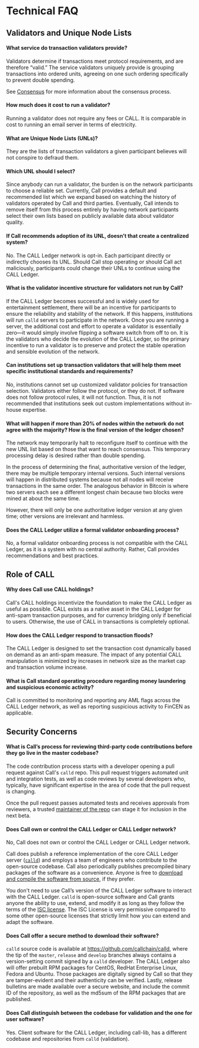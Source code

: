 # Technical FAQ

## Validators and Unique Node Lists

<!--#{ using h4s for questions to keep them out of the right side nav (too cluttered when they display) and to provide appropriate text size for questions. #}-->
#### What service do transaction validators provide?

Validators determine if transactions meet protocol requirements, and are therefore “valid.” The service validators uniquely provide is grouping transactions into ordered units, agreeing on one such ordering specifically to prevent double spending.

See [Consensus](consensus.html) for more information about the consensus process.


#### How much does it cost to run a validator?

Running a validator does not require any fees or CALL. It is comparable in cost to running an email server in terms of electricity.


#### What are Unique Node Lists (UNLs)?

They are the lists of transaction validators a given participant believes will not conspire to defraud them.


#### Which UNL should I select?

Since anybody can run a validator, the burden is on the network participants to choose a reliable set. Currently, Call provides a default and recommended list which we expand based on watching the history of validators operated by Call and third parties. Eventually, Call intends to remove itself from this process entirely by having network participants select their own lists based on publicly available data about validator quality.


#### If Call recommends adoption of its UNL, doesn’t that create a centralized system?

No. The CALL Ledger network is opt-in. Each participant directly or indirectly chooses its UNL. Should Call stop operating or should Call act maliciously, participants could change their UNLs to continue using the CALL Ledger.


#### What is the validator incentive structure for validators not run by Call?

If the CALL Ledger becomes successful and is widely used for entertainment settlement, there will be an incentive for participants to ensure the reliability and stability of the network. If this happens, institutions will run `calld` servers to participate in the network. Once you are running a server, the additional cost and effort to operate a validator is essentially zero—it would simply involve flipping a software switch from off to on. It is the validators who decide the evolution of the CALL Ledger, so the primary incentive to run a validator is to preserve and protect the stable operation and sensible evolution of the network.


#### Can institutions set up transaction validators that will help them meet specific institutional standards and requirements?

No, institutions cannot set up customized validator policies for transaction selection. Validators either follow the protocol, or they do not. If software does not follow protocol rules, it will not function. Thus, it is not recommended that institutions seek out custom implementations without in-house expertise.


#### What will happen if more than 20% of nodes within the network do not agree with the majority? How is the final version of the ledger chosen?

The network may temporarily halt to reconfigure itself to continue with the new UNL list based on those that want to reach consensus. This temporary processing delay is desired rather than double spending.

In the process of determining the final, authoritative version of the ledger, there may be multiple temporary internal versions. Such internal versions  will happen in distributed systems because not all nodes will receive transactions in the same order. The analogous behavior in Bitcoin is where two servers each see a different longest chain because two blocks were mined at about the same time.

However, there will only be one authoritative ledger version at any given time; other versions are irrelevant and harmless.


#### Does the CALL Ledger utilize a formal validator onboarding process?

No, a formal validator onboarding process is not compatible with the CALL Ledger, as it is a system with no central authority. Rather, Call provides recommendations and best practices.


## Role of CALL


#### Why does Call use CALL holdings?

Call's CALL holdings incentivize the foundation to make the CALL Ledger as useful as possible. CALL exists as a native asset in the CALL Ledger for anti-spam transaction purposes, and for currency bridging only if beneficial to users. Otherwise, the use of CALL in transactions is completely optional.


#### How does the CALL Ledger respond to transaction floods?

The CALL Ledger is designed to set the transaction cost dynamically based on demand as an anti-spam measure. The impact of any potential CALL manipulation is minimized by increases in network size as the market cap and transaction volume increase.


#### What is Call standard operating procedure regarding money laundering and suspicious economic activity?

Call is committed to monitoring and reporting any AML flags across the CALL Ledger network, as well as reporting suspicious activity to FinCEN as applicable.


## Security Concerns


#### What is Call’s process for reviewing third-party code contributions before they go live in the master codebase?

The code contribution process starts with a developer opening a pull request against Call's `calld` repo. This pull request triggers automated unit and integration tests, as well as code reviews by several developers who, typically, have significant expertise in the area of code that the pull request is changing.

Once the pull request passes automated tests and receives approvals from reviewers, a trusted [maintainer of the repo](https://opensource.guide/best-practices/) can stage it for inclusion in the next beta.

#### Does Call own or control the CALL Ledger or CALL Ledger network?

No, Call does not own or control the CALL Ledger or CALL Ledger network.

Call does publish a reference implementation of the core CALL Ledger server ([`calld`](https://github.com/callchain/calld)) and employs a team of engineers who contribute to the open-source codebase. Call also periodically publishes precompiled binary packages of the software as a convenience. Anyone is free to [download and compile the software from source](install-calld.html), if they prefer.  

You don't need to use Call’s version of the CALL Ledger software to interact with the CALL Ledger. `calld` is open-source software and Call grants anyone the ability to use, extend, and modify it as long as they follow the terms of the [ISC license](https://github.com/callchain/call-lib/blob/develop/LICENSE). The ISC License is very permissive compared to some other open-source licenses that strictly limit how you can extend and adapt the software.

#### Does Call offer a secure method to download their software?

`calld` source code is available at <https://github.com/callchain/calld>, where the tip of the `master`, `release` and `develop` branches always contains a version-setting commit signed by a `calld` developer. The CALL Ledger also will offer prebuilt RPM packages for CentOS, RedHat Enterprise Linux, Fedora and Ubuntu. Those packages are digitally signed by Call so that they are tamper-evident and their authenticity can be verified. Lastly, release bulletins are made available over a secure website, and include the commit ID of the repository, as well as the md5sum of the RPM packages that are published.


#### Does Call distinguish between the codebase for validation and the one for user software?

Yes. Client software for the CALL Ledger, including call-lib, has a different codebase and repositories from `calld` (validation).

